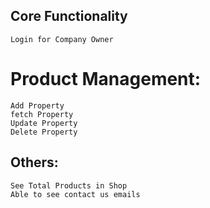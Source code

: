 ## Core Functionality
    Login for Company Owner
# Product Management:
    Add Property
    fetch Property
    Update Property
    Delete Property
## Others:
    See Total Products in Shop
    Able to see contact us emails
